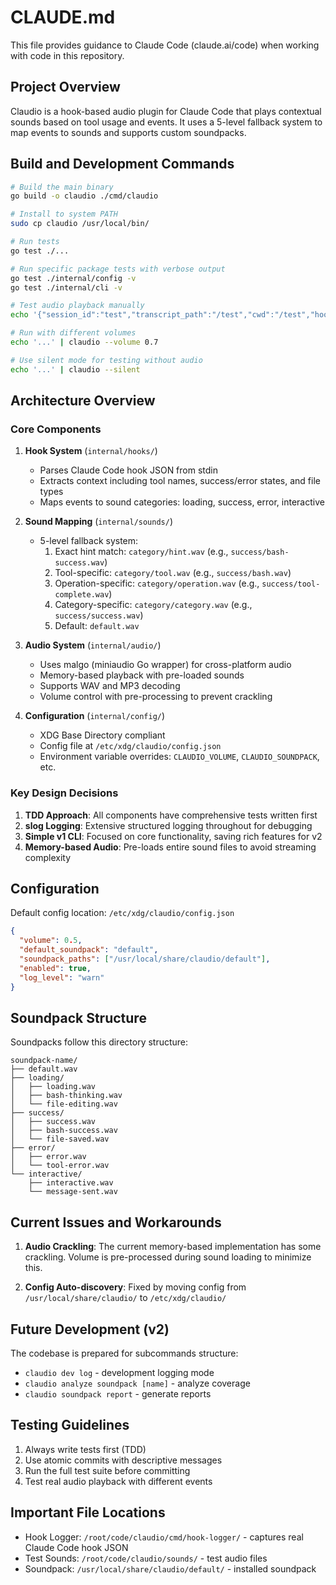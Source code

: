# CLAUDE.md

This file provides guidance to Claude Code (claude.ai/code) when working with code in this repository.

## Project Overview

Claudio is a hook-based audio plugin for Claude Code that plays contextual sounds based on tool usage and events. It uses a 5-level fallback system to map events to sounds and supports custom soundpacks.

## Build and Development Commands

```bash
# Build the main binary
go build -o claudio ./cmd/claudio

# Install to system PATH
sudo cp claudio /usr/local/bin/

# Run tests
go test ./...

# Run specific package tests with verbose output
go test ./internal/config -v
go test ./internal/cli -v

# Test audio playback manually
echo '{"session_id":"test","transcript_path":"/test","cwd":"/test","hook_event_name":"PostToolUse","tool_name":"Bash","tool_response":{"stdout":"success","stderr":"","interrupted":false}}' | claudio

# Run with different volumes
echo '...' | claudio --volume 0.7

# Use silent mode for testing without audio
echo '...' | claudio --silent
```

## Architecture Overview

### Core Components

1. **Hook System** (`internal/hooks/`)
   - Parses Claude Code hook JSON from stdin
   - Extracts context including tool names, success/error states, and file types
   - Maps events to sound categories: loading, success, error, interactive

2. **Sound Mapping** (`internal/sounds/`)
   - 5-level fallback system:
     1. Exact hint match: `category/hint.wav` (e.g., `success/bash-success.wav`)
     2. Tool-specific: `category/tool.wav` (e.g., `success/bash.wav`)
     3. Operation-specific: `category/operation.wav` (e.g., `success/tool-complete.wav`)
     4. Category-specific: `category/category.wav` (e.g., `success/success.wav`)
     5. Default: `default.wav`

3. **Audio System** (`internal/audio/`)
   - Uses malgo (miniaudio Go wrapper) for cross-platform audio
   - Memory-based playback with pre-loaded sounds
   - Supports WAV and MP3 decoding
   - Volume control with pre-processing to prevent crackling

4. **Configuration** (`internal/config/`)
   - XDG Base Directory compliant
   - Config file at `/etc/xdg/claudio/config.json`
   - Environment variable overrides: `CLAUDIO_VOLUME`, `CLAUDIO_SOUNDPACK`, etc.

### Key Design Decisions

1. **TDD Approach**: All components have comprehensive tests written first
2. **slog Logging**: Extensive structured logging throughout for debugging
3. **Simple v1 CLI**: Focused on core functionality, saving rich features for v2
4. **Memory-based Audio**: Pre-loads entire sound files to avoid streaming complexity

## Configuration

Default config location: `/etc/xdg/claudio/config.json`
```json
{
  "volume": 0.5,
  "default_soundpack": "default",
  "soundpack_paths": ["/usr/local/share/claudio/default"],
  "enabled": true,
  "log_level": "warn"
}
```

## Soundpack Structure

Soundpacks follow this directory structure:
```
soundpack-name/
├── default.wav
├── loading/
│   ├── loading.wav
│   ├── bash-thinking.wav
│   └── file-editing.wav
├── success/
│   ├── success.wav
│   ├── bash-success.wav
│   └── file-saved.wav
├── error/
│   ├── error.wav
│   └── tool-error.wav
└── interactive/
    ├── interactive.wav
    └── message-sent.wav
```

## Current Issues and Workarounds

1. **Audio Crackling**: The current memory-based implementation has some crackling. Volume is pre-processed during sound loading to minimize this.

2. **Config Auto-discovery**: Fixed by moving config from `/usr/local/share/claudio/` to `/etc/xdg/claudio/`

## Future Development (v2)

The codebase is prepared for subcommands structure:
- `claudio dev log` - development logging mode
- `claudio analyze soundpack [name]` - analyze coverage
- `claudio soundpack report` - generate reports

## Testing Guidelines

1. Always write tests first (TDD)
2. Use atomic commits with descriptive messages
3. Run the full test suite before committing
4. Test real audio playback with different events

## Important File Locations

- Hook Logger: `/root/code/claudio/cmd/hook-logger/` - captures real Claude Code hook JSON
- Test Sounds: `/root/code/claudio/sounds/` - test audio files
- Soundpack: `/usr/local/share/claudio/default/` - installed soundpack